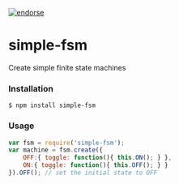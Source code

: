[![endorse](https://api.coderwall.com/neochrome/endorsecount.png)](https://coderwall.com/neochrome)

# simple-fsm
Create simple finite state machines

### Installation
```
$ npm install simple-fsm
```

### Usage
```javascript
var fsm = require('simple-fsm');
var machine = fsm.create({
	OFF:{ toggle: function(){ this.ON(); } },
	ON:{ toggle: function(){ this.OFF(); } }
}).OFF(); // set the initial state to OFF
```
